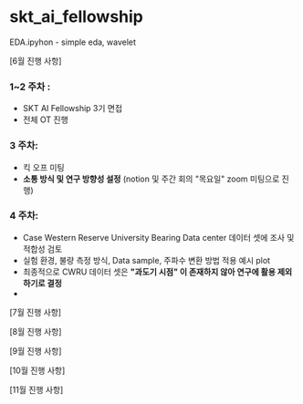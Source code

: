 # skt_ai_fellowship
EDA.ipyhon - simple eda, wavelet


[6월 진행 사항]
### 1~2 주차 :

- SKT AI Fellowship 3기 면접
- 전체 OT 진행

### 3 주차:

- 킥 오프 미팅
- **소통 방식 및 연구 방향성 설정** (notion 및 주간 회의 "목요일" zoom 미팅으로 진행)

### 4 주차:

- Case Western Reserve University Bearing Data center 데이터 셋에 조사 및 적합성 검토
- 실험 환경, 불량 측정 방식, Data sample, 주파수 변환 방법 적용 예시 plot
- 최종적으로 CWRU 데이터 셋은 **"과도기 시점" 이 존재하지 않아 연구에 활용 제외하기로 결정**
- 
[7월 진행 사항]

[8월 진행 사항]

[9월 진행 사항]

[10월 진행 사항]

[11월 진행 사항]
